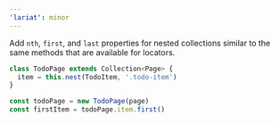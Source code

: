 ```yaml
---
'lariat': minor
---
```


Add `nth`, `first`, and `last` properties for nested collections similar to the same methods that are available for locators.

```ts
class TodoPage extends Collection<Page> {
  item = this.nest(TodoItem, '.todo-item')
}

const todoPage = new TodoPage(page)
const firstItem = todoPage.item.first()
```
